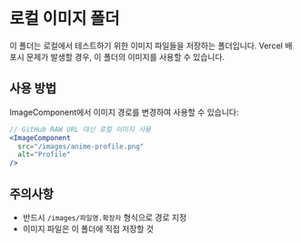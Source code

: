 # 로컬 이미지 폴더

이 폴더는 로컬에서 테스트하기 위한 이미지 파일들을 저장하는 폴더입니다.
Vercel 배포시 문제가 발생할 경우, 이 폴더의 이미지를 사용할 수 있습니다.

## 사용 방법

ImageComponent에서 이미지 경로를 변경하여 사용할 수 있습니다:

```jsx
// GitHub RAW URL 대신 로컬 이미지 사용
<ImageComponent
  src="/images/anime-profile.png"
  alt="Profile"
/>
```

## 주의사항

- 반드시 `/images/파일명.확장자` 형식으로 경로 지정
- 이미지 파일은 이 폴더에 직접 저장할 것